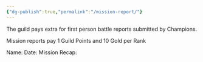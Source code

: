 ```yaml
---
{"dg-publish":true,"permalink":"/mission-report/"}
---
```


The guild pays extra for first person battle reports submitted by Champions.

Mission reports pay 1 Guild Points and 10 Gold per Rank

Name:
Date:
Mission Recap: